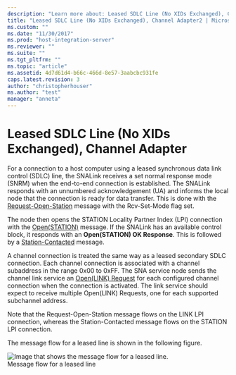 ```yaml
---
description: "Learn more about: Leased SDLC Line (No XIDs Exchanged), Channel Adapter"
title: "Leased SDLC Line (No XIDs Exchanged), Channel Adapter2 | Microsoft Docs"
ms.custom: ""
ms.date: "11/30/2017"
ms.prod: "host-integration-server"
ms.reviewer: ""
ms.suite: ""
ms.tgt_pltfrm: ""
ms.topic: "article"
ms.assetid: 4d7d61d4-b66c-466d-8e57-3aabcbc931fe
caps.latest.revision: 3
author: "christopherhouser"
ms.author: "test"
manager: "anneta"
---
```

# Leased SDLC Line (No XIDs Exchanged), Channel Adapter
For a connection to a host computer using a leased synchronous data link control (SDLC) line, the SNALink receives a set normal response mode (SNRM) when the end-to-end connection is established. The SNALink responds with an unnumbered acknowledgement (UA) and informs the local node that the connection is ready for data transfer. This is done with the [Request-Open-Station](./request-open-station2.md) message with the Rcv-Set-Mode flag set.  
  
 The node then opens the STATION Locality Partner Index (LPI) connection with the [Open(STATION)](./open-station-1.md) message. If the SNALink has an available control block, it responds with an **Open(STATION) OK Response**. This is followed by a [Station-Contacted](./station-contacted1.md) message.  
  
 A channel connection is treated the same way as a leased secondary SDLC connection. Each channel connection is associated with a channel subaddress in the range 0x00 to 0xFF. The SNA service node sends the channel link service an [Open(LINK) Request](./open-link-request1.md) for each configured channel connection when the connection is activated. The link service should expect to receive multiple Open(LINK) Requests, one for each supported subchannel address.  
  
 Note that the Request-Open-Station message flows on the LINK LPI connection, whereas the Station-Contacted message flows on the STATION LPI connection.  
  
 The message flow for a leased line is shown in the following figure.  
  
 ![Image that shows the message flow for a leased line.](../core/media/dev3b.gif "dev3b")  
Message flow for a leased line
